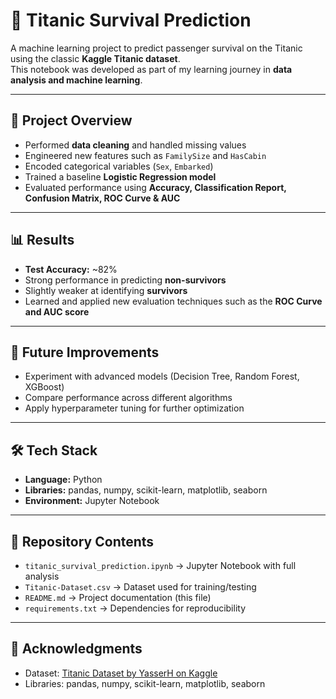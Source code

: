 # 🚢 Titanic Survival Prediction

A machine learning project to predict passenger survival on the Titanic using the classic **Kaggle Titanic dataset**.  
This notebook was developed as part of my learning journey in **data analysis and machine learning**.

---

## 📌 Project Overview
- Performed **data cleaning** and handled missing values  
- Engineered new features such as `FamilySize` and `HasCabin`  
- Encoded categorical variables (`Sex`, `Embarked`)  
- Trained a baseline **Logistic Regression model**  
- Evaluated performance using **Accuracy, Classification Report, Confusion Matrix, ROC Curve & AUC**  

---

## 📊 Results
- **Test Accuracy:** ~82%  
- Strong performance in predicting **non-survivors**  
- Slightly weaker at identifying **survivors**  
- Learned and applied new evaluation techniques such as the **ROC Curve and AUC score**  

---

## 🚀 Future Improvements
- Experiment with advanced models (Decision Tree, Random Forest, XGBoost)  
- Compare performance across different algorithms  
- Apply hyperparameter tuning for further optimization  

---

## 🛠️ Tech Stack
- **Language:** Python  
- **Libraries:** pandas, numpy, scikit-learn, matplotlib, seaborn  
- **Environment:** Jupyter Notebook  

---

## 📂 Repository Contents
- `titanic_survival_prediction.ipynb` → Jupyter Notebook with full analysis  
- `Titanic-Dataset.csv` → Dataset used for training/testing  
- `README.md` → Project documentation (this file)  
- `requirements.txt` → Dependencies for reproducibility  

---

## 🙌 Acknowledgments
- Dataset: [Titanic Dataset by YasserH on Kaggle](https://www.kaggle.com/datasets/yasserh/titanic-dataset)  
- Libraries: pandas, numpy, scikit-learn, matplotlib, seaborn

